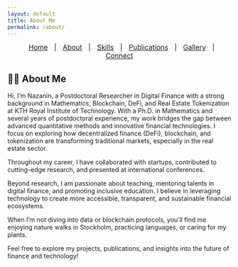 ```yaml
---
layout: default
title: About Me
permalink: /about/
---
```



<nav style="text-align:center; font-size: 1.1em; margin-bottom: 20px;">
  <a href="/" style="margin: 0 10px;">Home</a> |
  <a href="/about" style="margin: 0 10px;">About</a> |
  <a href="/skills" style="margin: 0 10px;">Skills</a> |
  <a href="/publications" style="margin: 0 10px;">Publications</a> |
  <a href="/gallery" style="margin: 0 10px;">Gallery</a> |
  <a href="/contact" style="margin: 0 10px;">Connect</a>
</nav>


## 👩‍🔬 About Me

Hi, I’m Nazanin, a Postdoctoral Researcher in Digital Finance with a strong background in Mathematics, Blockchain, DeFi, and Real Estate Tokenization at KTH Royal Institute of Technology.
With a Ph.D. in Mathematics and several years of postdoctoral experience, my work bridges the gap between advanced quantitative methods and innovative financial technologies. I focus on exploring how decentralized finance (DeFi), blockchain, and tokenization are transforming traditional markets, especially in the real estate sector.

Throughout my career, I have collaborated with startups, contributed to cutting-edge research, and presented at international conferences. 

Beyond research, I am passionate about teaching, mentoring talents in digital finance, and promoting inclusive education. I believe in leveraging technology to create more accessible, transparent, and sustainable financial ecosystems.

When I’m not diving into data or blockchain protocols, you’ll find me enjoying nature walks in Stockholm, practicing languages, or caring for my plants.

Feel free to explore my projects, publications, and insights into the future of finance and technology!



